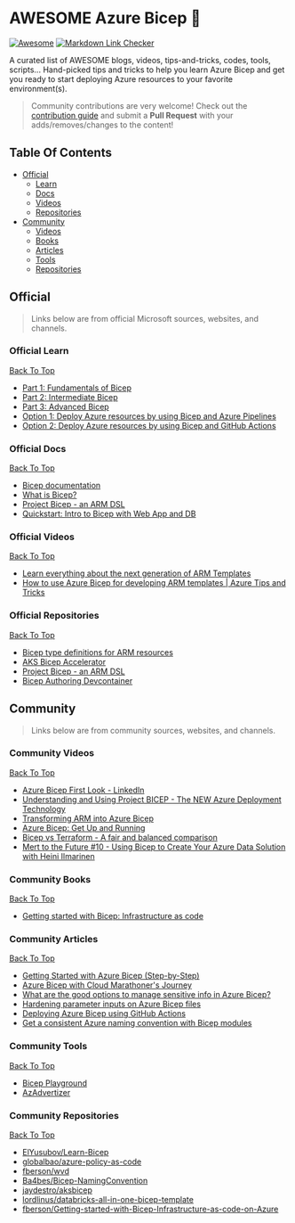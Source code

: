 # AWESOME Azure Bicep 💪
[![Awesome](https://cdn.rawgit.com/sindresorhus/awesome/d7305f38d29fed78fa85652e3a63e154dd8e8829/media/badge.svg)](https://github.com/sindresorhus/awesome)  [![Markdown Link Checker](https://github.com/ElYusubov/AWESOME-Azure-Bicep/actions/workflows/markdown-link-checker.yml/badge.svg)](https://github.com/ElYusubov/AWESOME-Azure-Bicep/actions/workflows/markdown-link-checker.yml)

A curated list of AWESOME blogs, videos, tips-and-tricks, codes, tools, scripts...
Hand-picked tips and tricks to help you learn Azure Bicep and get you ready to start deploying Azure resources to your favorite environment(s).

> Community contributions are very welcome! Check out the [contribution guide](./contribution-guide.md) and submit a **Pull Request** with your adds/removes/changes to the content!

## Table Of Contents

- [Official](#Official)
   - [Learn](#Official-Learn)
   - [Docs](#Official-Docs)
   - [Videos](#Official-Videos)
   - [Repositories](#Official-Repositories)
- [Community](#Community)
   - [Videos](#Community-Videos)
   - [Books](#Community-Books)
   - [Articles](#Community-Articles)
   - [Tools](#Community-Tools)
   - [Repositories](#Community-Repositories)

## Official

> Links below are from official Microsoft sources, websites, and channels.

### Official Learn
[Back To Top](#Table-Of-Contents)

- [Part 1: Fundamentals of Bicep](https://docs.microsoft.com/en-us/learn/paths/fundamentals-bicep/)
- [Part 2: Intermediate Bicep](https://docs.microsoft.com/en-us/learn/paths/intermediate-bicep/)
- [Part 3: Advanced Bicep](https://docs.microsoft.com/en-us/learn/paths/advanced-bicep/)
- [Option 1: Deploy Azure resources by using Bicep and Azure Pipelines](https://docs.microsoft.com/en-us/learn/paths/bicep-azure-pipelines/)
- [Option 2: Deploy Azure resources by using Bicep and GitHub Actions](https://docs.microsoft.com/en-us/learn/paths/bicep-github-actions/)


### Official Docs
[Back To Top](#Table-Of-Contents)

- [Bicep documentation](https://docs.microsoft.com/en-us/azure/azure-resource-manager/bicep/)
- [What is Bicep?](https://docs.microsoft.com/en-us/azure/azure-resource-manager/bicep/overview)
- [Project Bicep - an ARM DSL](https://github.com/Azure/bicep)
- [Quickstart: Intro to Bicep with Web App and DB](https://azure.github.io/AppService/2021/07/23/Quickstart-Intro-to-Bicep-with-Web-App-plus-DB.html)

### Official Videos
[Back To Top](#Table-Of-Contents)

- [Learn everything about the next generation of ARM Templates](https://www.youtube.com/watch?v=sc1kJfcRQgY&t=6s)
- [How to use Azure Bicep for developing ARM templates | Azure Tips and Tricks](https://youtu.be/atWVFV7Y4vY)

### Official Repositories
[Back To Top](#Table-Of-Contents)

- [Bicep type definitions for ARM resources](https://github.com/Azure/bicep-types-az)
- [AKS Bicep Accelerator](https://github.com/Azure/Aks-Construction)
- [Project Bicep - an ARM DSL](https://github.com/Azure/bicep)
- [Bicep Authoring Devcontainer](https://github.com/Azure/vscode-remote-try-bicep)

## Community

> Links below are from community sources, websites, and channels.

### Community Videos
[Back To Top](#Table-Of-Contents)

- [Azure Bicep First Look - LinkedIn](https://www.linkedin.com/learning/azure-bicep-first-look/learning-azure-bicep)
- [Understanding and Using Project BICEP - The NEW Azure Deployment Technology](https://youtu.be/_yvb6NVx61Y)
- [Transforming ARM into Azure Bicep](https://youtu.be/T2-bm_gmLCI)
- [Azure Bicep: Get Up and Running](https://youtu.be/xF1wlYH1QrI)
- [Bicep vs Terraform - A fair and balanced comparison](https://youtu.be/3lTrIgTJ9yc)
- [Mert to the Future #10 - Using Bicep to Create Your Azure Data Solution with Heini Ilmarinen](https://youtu.be/x7scP0xFoqo)

### Community Books
[Back To Top](#Table-Of-Contents)

- [Getting started with Bicep: Infrastructure as code](https://www.amazon.com/Getting-started-Bicep-Infrastructure-Azure-ebook/dp/B0984MQY2N)

### Community Articles
[Back To Top](#Table-Of-Contents)

- [Getting Started with Azure Bicep (Step-by-Step)](https://adamtheautomator.com/azure-bicep/)
- [Azure Bicep with Cloud Marathoner's Journey](https://thecloudmarathoner.com/index.php/category/azure-bicep/)
- [What are the good options to manage sensitive info in Azure Bicep?](https://thecloudmarathoner.com/index.php/2021/11/16/managing-azure-bicep-sensitive-info-with-key-vault/)
- [Hardening parameter inputs on Azure Bicep files](https://thecloudmarathoner.com/index.php/2021/10/22/hardening-parameter-inputs-on-azure-bicep-files/)
- [Deploying Azure Bicep using GitHub Actions](https://thomasthornton.cloud/2021/04/12/deploying-azure-bicep-using-github-actions/)
- [Get a consistent Azure naming convention with Bicep modules](https://4bes.nl/2021/10/10/get-a-consistent-azure-naming-convention-with-bicep-modules/)

### Community Tools
[Back To Top](#Table-Of-Contents)

- [Bicep Playground](https://bicepdemo.z22.web.core.windows.net/)
- [AzAdvertizer](https://www.azadvertizer.net/)


### Community Repositories
[Back To Top](#Table-Of-Contents)

- [ElYusubov/Learn-Bicep](https://github.com/ElYusubov/Learn-Bicep)
- [globalbao/azure-policy-as-code](https://github.com/globalbao/azure-policy-as-code)
- [fberson/wvd](https://github.com/fberson/wvd)
- [Ba4bes/Bicep-NamingConvention](https://github.com/Ba4bes/Bicep-NamingConvention)
- [jaydestro/aksbicep](https://github.com/jaydestro/aksbicep)
- [lordlinus/databricks-all-in-one-bicep-template](https://github.com/lordlinus/databricks-all-in-one-bicep-template)
- [fberson/Getting-started-with-Bicep-Infrastructure-as-code-on-Azure](https://github.com/fberson/Getting-started-with-Bicep-Infrastructure-as-code-on-Azure)